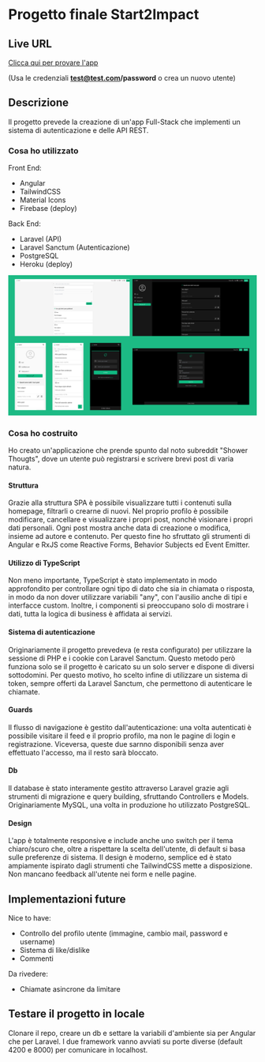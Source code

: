 # Progetto finale Start2Impact

## Live URL

[Clicca qui per provare l'app](https://s2ifullstack.web.app/)

(Usa le credenziali **test@test.com/password** o crea un nuovo utente)

## Descrizione

Il progetto prevede la creazione di un'app Full-Stack che implementi un sistema di autenticazione e delle API REST.

### Cosa ho utilizzato

Front End:

- Angular
- TailwindCSS
- Material Icons
- Firebase (deploy)

Back End:

- Laravel (API)
- Laravel Sanctum (Autenticazione)
- PostgreSQL
- Heroku (deploy)

![Screenshot](screenshot.png)

### Cosa ho costruito

Ho creato un'applicazione che prende spunto dal noto subreddit "Shower Thougts", dove un utente può registrarsi e scrivere brevi post di varia natura.

#### Struttura

Grazie alla struttura SPA è possibile visualizzare tutti i contenuti sulla homepage, filtrarli o crearne di nuovi. Nel proprio profilo è possibile modificare, cancellare e visualizzare i propri post, nonché visionare i propri dati personali. Ogni post mostra anche data di creazione o modifica, insieme ad autore e contenuto. Per questo fine ho sfruttato gli strumenti di Angular e RxJS come Reactive Forms, Behavior Subjects ed Event Emitter.

#### Utilizzo di TypeScript

Non meno importante, TypeScript è stato implementato in modo approfondito per controllare ogni tipo di dato che sia in chiamata o risposta, in modo da non dover utilizzare variabili "any", con l'ausilio anche di tipi e interfacce custom. Inoltre, i componenti si preoccupano solo di mostrare i dati, tutta la logica di business è affidata ai servizi.

#### Sistema di autenticazione

Originariamente il progetto prevedeva (e resta configurato) per utilizzare la sessione di PHP e i cookie con Laravel Sanctum. Questo metodo però funziona solo se il progetto è caricato su un solo server e dispone di diversi sottodomini. Per questo motivo, ho scelto infine di utilizzare un sistema di token, sempre offerti da Laravel Sanctum, che permettono di autenticare le chiamate.

#### Guards

Il flusso di navigazione è gestito dall'autenticazione: una volta autenticati è possibile visitare il feed e il proprio profilo, ma non le pagine di login e registrazione. Viceversa, queste due sarnno disponibili senza aver effettuato l'accesso, ma il resto sarà bloccato.

#### Db

Il database è stato interamente gestito attraverso Laravel grazie agli strumenti di migrazione e query building, sfruttando Controllers e Models. Originariamente MySQL, una volta in produzione ho utilizzato PostgreSQL.

#### Design

L'app è totalmente responsive e include anche uno switch per il tema chiaro/scuro che, oltre a rispettare la scelta dell'utente, di default si basa sulle preferenze di sistema. Il design è moderno, semplice ed è stato ampiamente ispirato dagli strumenti che TailwindCSS mette a disposizione. Non mancano feedback all'utente nei form e nelle pagine.

## Implementazioni future

Nice to have:

- Controllo del profilo utente (immagine, cambio mail, password e username)
- Sistema di like/dislike
- Commenti

Da rivedere:

- Chiamate asincrone da limitare

## Testare il progetto in locale

Clonare il repo, creare un db e settare la variabili d'ambiente sia per Angular che per Laravel. I due framework vanno avviati su porte diverse (default 4200 e 8000) per comunicare in localhost.
